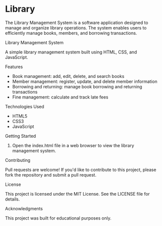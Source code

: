 # Library
The Library Management System is a software application designed to manage and organize library operations. The system enables users to efficiently manage books, members, and borrowing transactions.

Library Management System

A simple library management system built using HTML, CSS, and JavaScript.

Features

- Book management: add, edit, delete, and search books
- Member management: register, update, and delete member information
- Borrowing and returning: manage book borrowing and returning transactions
- Fine management: calculate and track late fees

Technologies Used

- HTML5
- CSS3
- JavaScript

Getting Started

1. Open the index.html file in a web browser to view the library management system.

Contributing

Pull requests are welcome! If you'd like to contribute to this project, please fork the repository and submit a pull request.

License

This project is licensed under the MIT License. See the LICENSE file for details.

Acknowledgments

This project was built for educational purposes only.
